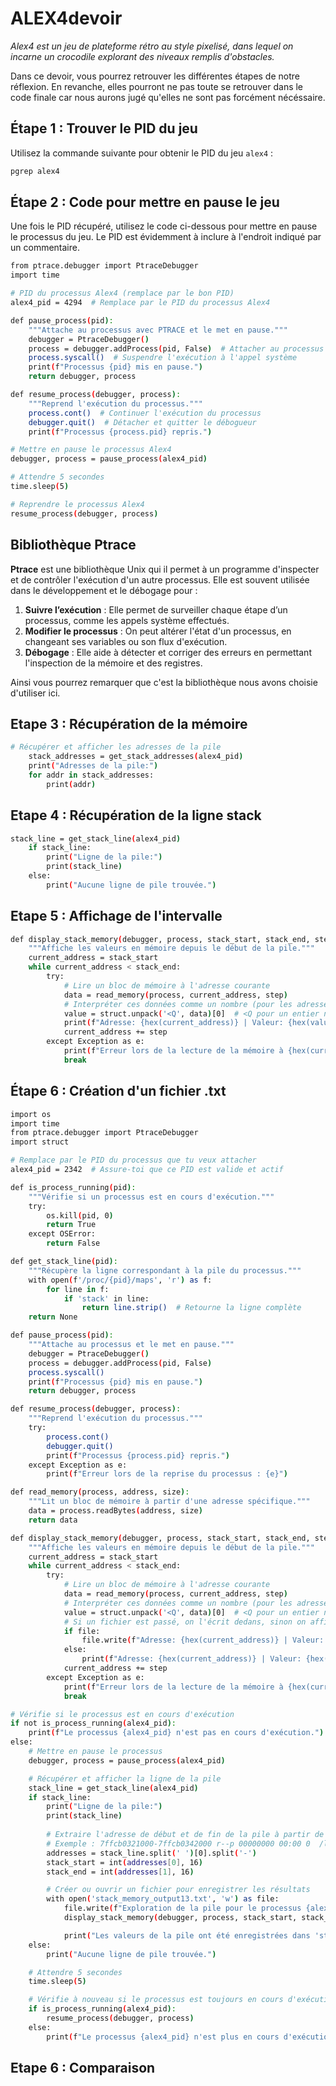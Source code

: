 # ALEX4devoir


*Alex4 est un jeu de plateforme rétro au style pixelisé, dans lequel on incarne un crocodile explorant des niveaux remplis d'obstacles.*

Dans ce devoir, vous pourrez retrouver les différentes étapes de notre réflexion. En revanche, elles pourront ne pas toute se retrouver dans le code finale car nous aurons jugé qu'elles ne sont pas forcément nécéssaire. 
## Étape 1 : Trouver le PID du jeu

Utilisez la commande suivante pour obtenir le PID du jeu `alex4` :

```bash
pgrep alex4
```

## Étape 2 : Code pour mettre en pause le jeu

Une fois le PID récupéré, utilisez le code ci-dessous pour mettre en pause le processus du jeu. 
Le PID est évidemment à inclure à l'endroit indiqué par un commentaire.

```bash
from ptrace.debugger import PtraceDebugger
import time

# PID du processus Alex4 (remplace par le bon PID)
alex4_pid = 4294  # Remplace par le PID du processus Alex4

def pause_process(pid):
    """Attache au processus avec PTRACE et le met en pause."""
    debugger = PtraceDebugger()
    process = debugger.addProcess(pid, False)  # Attacher au processus sans suivre les fils
    process.syscall()  # Suspendre l'exécution à l'appel système
    print(f"Processus {pid} mis en pause.")
    return debugger, process

def resume_process(debugger, process):
    """Reprend l'exécution du processus."""
    process.cont()  # Continuer l'exécution du processus
    debugger.quit()  # Détacher et quitter le débogueur
    print(f"Processus {process.pid} repris.")

# Mettre en pause le processus Alex4
debugger, process = pause_process(alex4_pid)

# Attendre 5 secondes
time.sleep(5)

# Reprendre le processus Alex4
resume_process(debugger, process)

```

## Bibliothèque Ptrace 

**Ptrace** est une bibliothèque Unix qui il permet à un programme d'inspecter et de contrôler l'exécution d'un autre processus. Elle est souvent utilisée dans le développement et le débogage pour :

1. **Suivre l’exécution** : Elle permet de surveiller chaque étape d’un processus, comme les appels système effectués.
2. **Modifier le processus** : On peut altérer l'état d'un processus, en changeant ses variables ou son flux d'exécution.
3. **Débogage** : Elle aide à détecter et corriger des erreurs en permettant l'inspection de la mémoire et des registres.

Ainsi vous pourrez remarquer que c'est la bibliothèque nous avons choisie d'utiliser ici.

## Etape 3 : Récupération de la mémoire 

```bash
# Récupérer et afficher les adresses de la pile
    stack_addresses = get_stack_addresses(alex4_pid)
    print("Adresses de la pile:")
    for addr in stack_addresses:
        print(addr)
```

## Etape 4 : Récupération de la ligne stack

```bash
stack_line = get_stack_line(alex4_pid)
    if stack_line:
        print("Ligne de la pile:")
        print(stack_line)
    else:
        print("Aucune ligne de pile trouvée.")
```

## Etape 5 : Affichage de l'intervalle 
```bash
def display_stack_memory(debugger, process, stack_start, stack_end, step=8):
    """Affiche les valeurs en mémoire depuis le début de la pile."""
    current_address = stack_start
    while current_address < stack_end:
        try:
            # Lire un bloc de mémoire à l'adresse courante
            data = read_memory(process, current_address, step)
            # Interpréter ces données comme un nombre (pour les adresses 64-bits)
            value = struct.unpack('<Q', data)[0]  # <Q pour un entier non signé 64-bits
            print(f"Adresse: {hex(current_address)} | Valeur: {hex(value)}")
            current_address += step
        except Exception as e:
            print(f"Erreur lors de la lecture de la mémoire à {hex(current_address)}: {e}")
            break
```
## Étape 6 : Création d'un fichier .txt

```bash
import os
import time
from ptrace.debugger import PtraceDebugger
import struct

# Remplace par le PID du processus que tu veux attacher
alex4_pid = 2342  # Assure-toi que ce PID est valide et actif

def is_process_running(pid):
    """Vérifie si un processus est en cours d'exécution."""
    try:
        os.kill(pid, 0)
        return True
    except OSError:
        return False

def get_stack_line(pid):
    """Récupère la ligne correspondant à la pile du processus."""
    with open(f'/proc/{pid}/maps', 'r') as f:
        for line in f:
            if 'stack' in line:
                return line.strip()  # Retourne la ligne complète
    return None

def pause_process(pid):
    """Attache au processus et le met en pause."""
    debugger = PtraceDebugger()
    process = debugger.addProcess(pid, False)
    process.syscall()
    print(f"Processus {pid} mis en pause.")
    return debugger, process

def resume_process(debugger, process):
    """Reprend l'exécution du processus."""
    try:
        process.cont()
        debugger.quit()
        print(f"Processus {process.pid} repris.")
    except Exception as e:
        print(f"Erreur lors de la reprise du processus : {e}")

def read_memory(process, address, size):
    """Lit un bloc de mémoire à partir d'une adresse spécifique."""
    data = process.readBytes(address, size)
    return data

def display_stack_memory(debugger, process, stack_start, stack_end, step=8, file=None):
    """Affiche les valeurs en mémoire depuis le début de la pile."""
    current_address = stack_start
    while current_address < stack_end:
        try:
            # Lire un bloc de mémoire à l'adresse courante
            data = read_memory(process, current_address, step)
            # Interpréter ces données comme un nombre (pour les adresses 64-bits)
            value = struct.unpack('<Q', data)[0]  # <Q pour un entier non signé 64-bits
            # Si un fichier est passé, on l'écrit dedans, sinon on affiche dans la console
            if file:
                file.write(f"Adresse: {hex(current_address)} | Valeur: {hex(value)}\n")
            else:
                print(f"Adresse: {hex(current_address)} | Valeur: {hex(value)}")
            current_address += step
        except Exception as e:
            print(f"Erreur lors de la lecture de la mémoire à {hex(current_address)}: {e}")
            break

# Vérifie si le processus est en cours d'exécution
if not is_process_running(alex4_pid):
    print(f"Le processus {alex4_pid} n'est pas en cours d'exécution.")
else:
    # Mettre en pause le processus
    debugger, process = pause_process(alex4_pid)

    # Récupérer et afficher la ligne de la pile
    stack_line = get_stack_line(alex4_pid)
    if stack_line:
        print("Ligne de la pile:")
        print(stack_line)
        
        # Extraire l'adresse de début et de fin de la pile à partir de /proc/{pid}/maps
        # Exemple : 7ffcb0321000-7ffcb0342000 r--p 00000000 00:00 0  /lib/x86_64-linux-gnu/libc-2.31.so
        addresses = stack_line.split(' ')[0].split('-')
        stack_start = int(addresses[0], 16)
        stack_end = int(addresses[1], 16)

        # Créer ou ouvrir un fichier pour enregistrer les résultats
        with open('stack_memory_output13.txt', 'w') as file:
            file.write(f"Exploration de la pile pour le processus {alex4_pid}:\n")
            display_stack_memory(debugger, process, stack_start, stack_end, file=file)

            print("Les valeurs de la pile ont été enregistrées dans 'stack_memory_output3.txt'.")
    else:
        print("Aucune ligne de pile trouvée.")

    # Attendre 5 secondes
    time.sleep(5)

    # Vérifie à nouveau si le processus est toujours en cours d'exécution avant de le reprendre
    if is_process_running(alex4_pid):
        resume_process(debugger, process)
    else:
        print(f"Le processus {alex4_pid} n'est plus en cours d'exécution.")
```

## Etape 6 : Comparaison



